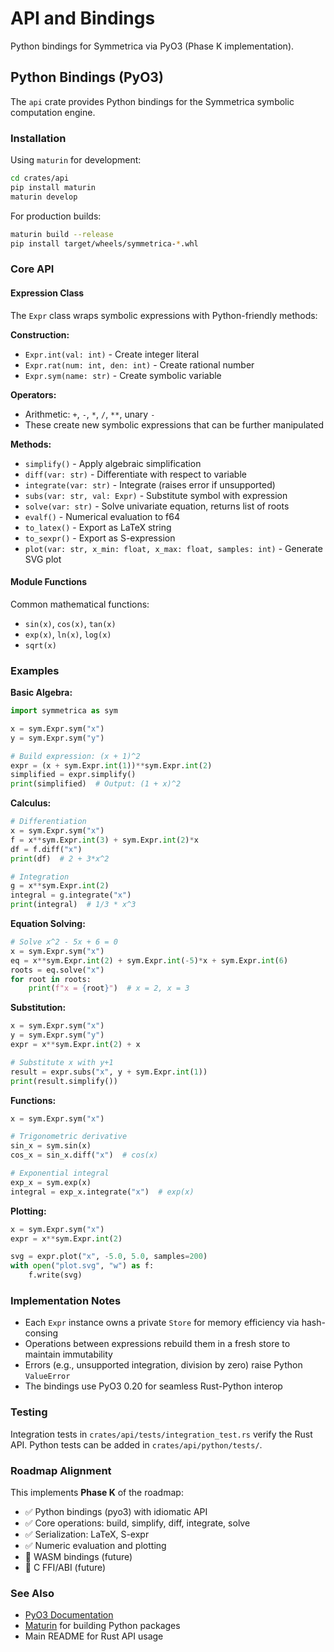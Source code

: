 # API and Bindings

Python bindings for Symmetrica via PyO3 (Phase K implementation).

## Python Bindings (PyO3)

The `api` crate provides Python bindings for the Symmetrica symbolic computation engine.

### Installation

Using `maturin` for development:

```bash
cd crates/api
pip install maturin
maturin develop
```

For production builds:

```bash
maturin build --release
pip install target/wheels/symmetrica-*.whl
```

### Core API

#### Expression Class

The `Expr` class wraps symbolic expressions with Python-friendly methods:

**Construction:**
- `Expr.int(val: int)` - Create integer literal
- `Expr.rat(num: int, den: int)` - Create rational number
- `Expr.sym(name: str)` - Create symbolic variable

**Operators:**
- Arithmetic: `+`, `-`, `*`, `/`, `**`, unary `-`
- These create new symbolic expressions that can be further manipulated

**Methods:**
- `simplify()` - Apply algebraic simplification
- `diff(var: str)` - Differentiate with respect to variable
- `integrate(var: str)` - Integrate (raises error if unsupported)
- `subs(var: str, val: Expr)` - Substitute symbol with expression
- `solve(var: str)` - Solve univariate equation, returns list of roots
- `evalf()` - Numerical evaluation to f64
- `to_latex()` - Export as LaTeX string
- `to_sexpr()` - Export as S-expression
- `plot(var: str, x_min: float, x_max: float, samples: int)` - Generate SVG plot

#### Module Functions

Common mathematical functions:
- `sin(x)`, `cos(x)`, `tan(x)`
- `exp(x)`, `ln(x)`, `log(x)`
- `sqrt(x)`

### Examples

**Basic Algebra:**

```python
import symmetrica as sym

x = sym.Expr.sym("x")
y = sym.Expr.sym("y")

# Build expression: (x + 1)^2
expr = (x + sym.Expr.int(1))**sym.Expr.int(2)
simplified = expr.simplify()
print(simplified)  # Output: (1 + x)^2
```

**Calculus:**

```python
# Differentiation
x = sym.Expr.sym("x")
f = x**sym.Expr.int(3) + sym.Expr.int(2)*x
df = f.diff("x")
print(df)  # 2 + 3*x^2

# Integration
g = x**sym.Expr.int(2)
integral = g.integrate("x")
print(integral)  # 1/3 * x^3
```

**Equation Solving:**

```python
# Solve x^2 - 5x + 6 = 0
x = sym.Expr.sym("x")
eq = x**sym.Expr.int(2) + sym.Expr.int(-5)*x + sym.Expr.int(6)
roots = eq.solve("x")
for root in roots:
    print(f"x = {root}")  # x = 2, x = 3
```

**Substitution:**

```python
x = sym.Expr.sym("x")
y = sym.Expr.sym("y")
expr = x**sym.Expr.int(2) + x

# Substitute x with y+1
result = expr.subs("x", y + sym.Expr.int(1))
print(result.simplify())
```

**Functions:**

```python
x = sym.Expr.sym("x")

# Trigonometric derivative
sin_x = sym.sin(x)
cos_x = sin_x.diff("x")  # cos(x)

# Exponential integral
exp_x = sym.exp(x)
integral = exp_x.integrate("x")  # exp(x)
```

**Plotting:**

```python
x = sym.Expr.sym("x")
expr = x**sym.Expr.int(2)

svg = expr.plot("x", -5.0, 5.0, samples=200)
with open("plot.svg", "w") as f:
    f.write(svg)
```

### Implementation Notes

- Each `Expr` instance owns a private `Store` for memory efficiency via hash-consing
- Operations between expressions rebuild them in a fresh store to maintain immutability
- Errors (e.g., unsupported integration, division by zero) raise Python `ValueError`
- The bindings use PyO3 0.20 for seamless Rust-Python interop

### Testing

Integration tests in `crates/api/tests/integration_test.rs` verify the Rust API.
Python tests can be added in `crates/api/python/tests/`.

### Roadmap Alignment

This implements **Phase K** of the roadmap:
- ✅ Python bindings (pyo3) with idiomatic API
- ✅ Core operations: build, simplify, diff, integrate, solve
- ✅ Serialization: LaTeX, S-expr
- ✅ Numeric evaluation and plotting
- 🔲 WASM bindings (future)
- 🔲 C FFI/ABI (future)

### See Also

- [PyO3 Documentation](https://pyo3.rs/)
- [Maturin](https://github.com/PyO3/maturin) for building Python packages
- Main README for Rust API usage
